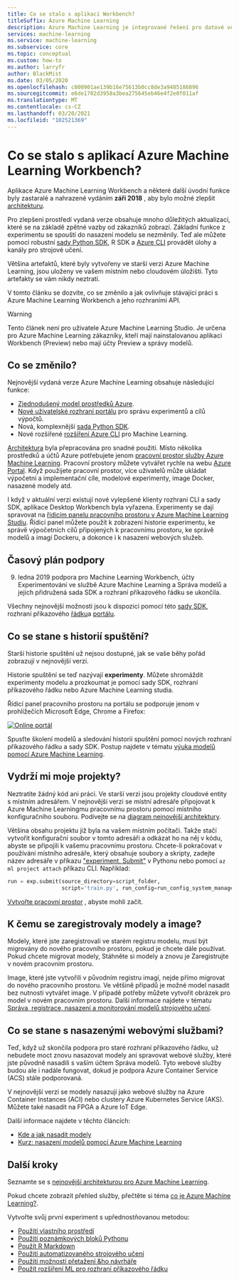 ```yaml
---
title: Co se stalo s aplikací Workbench?
titleSuffix: Azure Machine Learning
description: Azure Machine Learning je integrované řešení pro datové vědy, které slouží k modelování a nasazování aplikací ML v cloudovém měřítku. Funkce Workbench byla vyřazena.
services: machine-learning
ms.service: machine-learning
ms.subservice: core
ms.topic: conceptual
ms.custom: how-to
ms.author: larryfr
author: BlackMist
ms.date: 03/05/2020
ms.openlocfilehash: c800901ae139b16e75613b0cc8de3a9485186896
ms.sourcegitcommit: e6de1702d3958a3bea275645eb46e4f2e0f011af
ms.translationtype: MT
ms.contentlocale: cs-CZ
ms.lasthandoff: 03/20/2021
ms.locfileid: "102521369"
---
```

# <a name="what-happened-to-azure-machine-learning-workbench"></a>Co se stalo s aplikací Azure Machine Learning Workbench?

Aplikace Azure Machine Learning Workbench a některé další úvodní funkce byly zastaralé a nahrazené vydáním **září 2018** , aby bylo možné zlepšit [architekturu](concept-azure-machine-learning-architecture.md).

Pro zlepšení prostředí vydaná verze obsahuje mnoho důležitých aktualizací, které se na základě zpětné vazby od zákazníků zobrazí. Základní funkce z experimentu se spouští do nasazení modelu se nezměnily. Teď ale můžete pomocí robustní <a href="/python/api/overview/azure/ml/intro" target="_blank">sady Python SDK</a>, R SDK a [Azure CLI](reference-azure-machine-learning-cli.md) provádět úlohy a kanály pro strojové učení.

Většina artefaktů, které byly vytvořeny ve starší verzi Azure Machine Learning, jsou uloženy ve vašem místním nebo cloudovém úložišti. Tyto artefakty se vám nikdy neztratí.

V tomto článku se dozvíte, co se změnilo a jak ovlivňuje stávající práci s Azure Machine Learning Workbench a jeho rozhraními API.

>[!Warning]
>Tento článek není pro uživatele Azure Machine Learning Studio. Je určena pro Azure Machine Learning zákazníky, kteří mají nainstalovanou aplikaci Workbench (Preview) nebo mají účty Preview a správy modelů.


## <a name="what-changed"></a>Co se změnilo?

Nejnovější vydaná verze Azure Machine Learning obsahuje následující funkce:
+ [Zjednodušený model prostředků Azure](concept-azure-machine-learning-architecture.md).
+ [Nové uživatelské rozhraní portálu](how-to-track-experiments.md) pro správu experimentů a cílů výpočtů.
+ Nová, komplexnější <a href="/python/api/overview/azure/ml/intro" target="_blank">sada Python SDK</a>.
+ Nové rozšířené [rozšíření Azure CLI](reference-azure-machine-learning-cli.md) pro Machine Learning.

[Architektura](concept-azure-machine-learning-architecture.md) byla přepracována pro snadné použití. Místo několika prostředků a účtů Azure potřebujete jenom [pracovní prostor služby Azure Machine Learning](concept-workspace.md). Pracovní prostory můžete vytvářet rychle na webu [Azure Portal](how-to-manage-workspace.md). Když použijete pracovní prostor, více uživatelů může ukládat výpočetní a implementační cíle, modelové experimenty, image Docker, nasazené modely atd.

I když v aktuální verzi existují nové vylepšené klienty rozhraní CLI a sady SDK, aplikace Desktop Workbench byla vyřazena. Experimenty se dají spravovat na [řídicím panelu pracovního prostoru v Azure Machine Learning Studiu](how-to-monitor-view-training-logs.md#view-the-experiment-in-the-web-portal). Řídicí panel můžete použít k zobrazení historie experimentu, ke správě výpočetních cílů připojených k pracovnímu prostoru, ke správě modelů a imagí Dockeru, a dokonce i k nasazení webových služeb.

<a name="timeline"></a>

## <a name="support-timeline"></a>Časový plán podpory

9. ledna 2019 podpora pro Machine Learning Workbench, účty Experimentování ve službě Azure Machine Learning a Správa modelů a jejich přidružená sada SDK a rozhraní příkazového řádku se ukončila.

Všechny nejnovější možnosti jsou k dispozici pomocí této <a href="/python/api/overview/azure/ml/intro" target="_blank">sady SDK</a>, rozhraní příkazového [řádku](reference-azure-machine-learning-cli.md)a [portálu](how-to-manage-workspace.md).

## <a name="what-about-run-histories"></a>Co se stane s historií spuštění?

Starší historie spuštění už nejsou dostupné, jak se vaše běhy pořád zobrazují v nejnovější verzi.

Historie spuštění se teď nazývají **experimenty**. Můžete shromáždit experimenty modelu a prozkoumat je pomocí sady SDK, rozhraní příkazového řádku nebo Azure Machine Learning studia.

Řídicí panel pracovního prostoru na portálu se podporuje jenom v prohlížečích Microsoft Edge, Chrome a Firefox:

[![Online portál](./media/overview-what-happened-to-workbench/image001.png)](./media/overview-what-happened-to-workbench/image001.png#lightbox)

Spusťte školení modelů a sledování historií spuštění pomocí nových rozhraní příkazového řádku a sady SDK. Postup najdete v tématu [výuka modelů pomocí Azure Machine Learning](tutorial-train-models-with-aml.md).

## <a name="will-projects-persist"></a>Vydrží mi moje projekty?

Neztratíte žádný kód ani práci. Ve starší verzi jsou projekty cloudové entity s místním adresářem. V nejnovější verzi se místní adresáře připojovat k Azure Machine Learningmu pracovnímu prostoru pomocí místního konfiguračního souboru. Podívejte se na [diagram nejnovější architektury](concept-azure-machine-learning-architecture.md).

Většina obsahu projektu již byla na vašem místním počítači. Takže stačí vytvořit konfigurační soubor v tomto adresáři a odkázat ho na něj v kódu, abyste se připojili k vašemu pracovnímu prostoru. Chcete-li pokračovat v používání místního adresáře, který obsahuje soubory a skripty, zadejte název adresáře v příkazu ["experiment. Submit"](/python/api/azureml-core/azureml.core.experiment.experiment) v Pythonu nebo pomocí `az ml project attach` příkazu CLI.  Například:
```python
run = exp.submit(source_directory=script_folder,
                 script='train.py', run_config=run_config_system_managed)
```

[Vytvořte pracovní prostor](how-to-manage-workspace.md) , abyste mohli začít.

## <a name="what-about-my-registered-models-and-images"></a>K čemu se zaregistrovaly modely a image?

Modely, které jste zaregistrovali ve starém registru modelu, musí být migrovány do nového pracovního prostoru, pokud je chcete dále používat. Pokud chcete migrovat modely, Stáhněte si modely a znovu je Zaregistrujte v novém pracovním prostoru.

Image, které jste vytvořili v původním registru imagí, nejde přímo migrovat do nového pracovního prostoru. Ve většině případů je možné model nasadit bez nutnosti vytvářet image. V případě potřeby můžete vytvořit obrázek pro model v novém pracovním prostoru. Další informace najdete v tématu [Správa, registrace, nasazení a monitorování modelů strojového učení](concept-model-management-and-deployment.md).

## <a name="what-about-deployed-web-services"></a>Co se stane s nasazenými webovými službami?

Teď, když už skončila podpora pro staré rozhraní příkazového řádku, už nebudete moct znovu nasazovat modely ani spravovat webové služby, které jste původně nasadili s vaším účtem Správa modelů. Tyto webové služby budou ale i nadále fungovat, dokud je podpora Azure Container Service (ACS) stále podporovaná.

V nejnovější verzi se modely nasazují jako webové služby na Azure Container Instances (ACI) nebo clustery Azure Kubernetes Service (AKS). Můžete také nasadit na FPGA a Azure IoT Edge.

Další informace najdete v těchto článcích:
+ [Kde a jak nasadit modely](how-to-deploy-and-where.md)
+ [Kurz: nasazení modelů pomocí Azure Machine Learning](tutorial-deploy-models-with-aml.md)

## <a name="next-steps"></a>Další kroky

Seznamte se s [nejnovější architekturou pro Azure Machine Learning](concept-azure-machine-learning-architecture.md).

Pokud chcete zobrazit přehled služby, přečtěte si téma [co je Azure Machine Learning?](overview-what-is-azure-ml.md).

Vytvořte svůj první experiment s upřednostňovanou metodou:

  + [Použití vlastního prostředí](tutorial-1st-experiment-sdk-setup-local.md)
  + [Použití poznámkových bloků Pythonu](tutorial-1st-experiment-sdk-setup.md)
  + [Použít R Markdown](https://github.com/Azure/azureml-sdk-for-r) 
  + [Použití automatizovaného strojového učení](tutorial-designer-automobile-price-train-score.md) 
  + [Použití možností přetažení &ho návrháře](tutorial-first-experiment-automated-ml.md) 
  + [Použít rozšíření ML pro rozhraní příkazového řádku](tutorial-train-deploy-model-cli.md)
